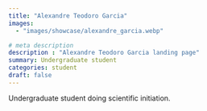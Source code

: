 ```yaml
---
title: "Alexandre Teodoro Garcia"
images: 
  - "images/showcase/alexandre_garcia.webp"

# meta description
description : "Alexandre Teodoro Garcia landing page"
summary: Undergraduate student
categories: student
draft: false
---
```

Undergraduate student doing scientific initiation.